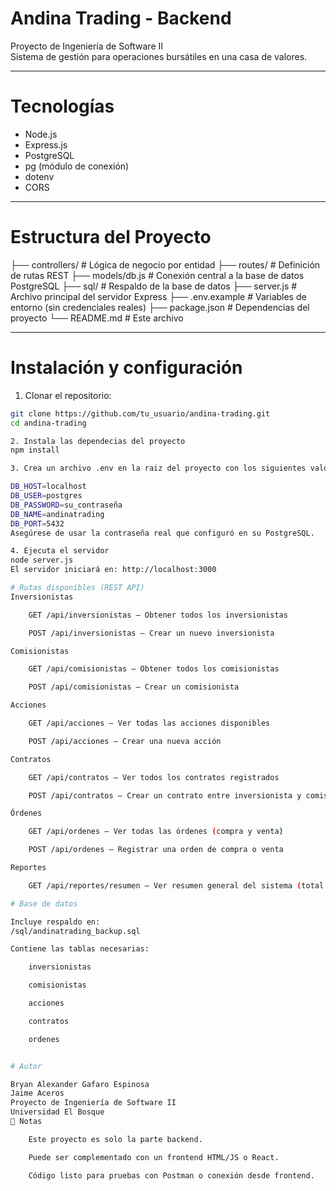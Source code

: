 # Andina Trading - Backend

Proyecto  de Ingeniería de Software II  
Sistema de gestión para operaciones bursátiles en una casa de valores.

---

# Tecnologías

- Node.js
- Express.js
- PostgreSQL
- pg (módulo de conexión)
- dotenv
- CORS

---

# Estructura del Proyecto

├── controllers/ # Lógica de negocio por entidad
├── routes/ # Definición de rutas REST
├── models/db.js # Conexión central a la base de datos PostgreSQL
├── sql/ # Respaldo de la base de datos
├── server.js # Archivo principal del servidor Express
├── .env.example # Variables de entorno (sin credenciales reales)
├── package.json # Dependencias del proyecto
└── README.md # Este archivo

---

# Instalación y configuración

1. Clonar el repositorio:
```bash
git clone https://github.com/tu_usuario/andina-trading.git
cd andina-trading

2. Instala las dependecias del proyecto
npm install

3. Crea un archivo .env en la raiz del proyecto con los siguientes valores:

DB_HOST=localhost
DB_USER=postgres
DB_PASSWORD=su_contraseña
DB_NAME=andinatrading
DB_PORT=5432
Asegúrese de usar la contraseña real que configuró en su PostgreSQL.

4. Ejecuta el servidor
node server.js
El servidor iniciará en: http://localhost:3000

# Rutas disponibles (REST API)
Inversionistas

    GET /api/inversionistas – Obtener todos los inversionistas

    POST /api/inversionistas – Crear un nuevo inversionista

Comisionistas

    GET /api/comisionistas – Obtener todos los comisionistas

    POST /api/comisionistas – Crear un comisionista

Acciones

    GET /api/acciones – Ver todas las acciones disponibles

    POST /api/acciones – Crear una nueva acción

Contratos

    GET /api/contratos – Ver todos los contratos registrados

    POST /api/contratos – Crear un contrato entre inversionista y comisionista

Órdenes

    GET /api/ordenes – Ver todas las órdenes (compra y venta)

    POST /api/ordenes – Registrar una orden de compra o venta

Reportes

    GET /api/reportes/resumen – Ver resumen general del sistema (total de contratos, órdenes, etc.)

# Base de datos

Incluye respaldo en:
/sql/andinatrading_backup.sql

Contiene las tablas necesarias:

    inversionistas

    comisionistas

    acciones

    contratos

    ordenes


# Autor

Bryan Alexander Gafaro Espinosa
Jaime Aceros
Proyecto de Ingeniería de Software II
Universidad El Bosque
📝 Notas

    Este proyecto es solo la parte backend.

    Puede ser complementado con un frontend HTML/JS o React.

    Código listo para pruebas con Postman o conexión desde frontend.